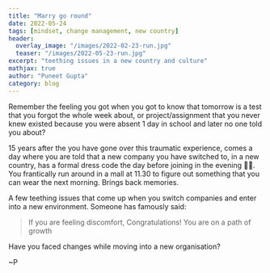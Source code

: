 ```yaml
---
title: "Marry go round"
date: 2022-05-24
tags: [mindset, change management, new country]
header:
  overlay_image: "/images/2022-02-23-run.jpg"
  teaser: "/images/2022-05-23-run.jpg"
excerpt: "teething issues in a new country and culture"
mathjax: true
author: "Puneet Gupta"
category: blog
---
```


Remember the feeling you got when you got to know that tomorrow is a test that you forgot the whole week about, or project/assignment that you never knew existed because you were absent 1 day in school and later no one told you about?

15 years after the you have gone over this traumatic experience, comes a day where you are told that a new company you have switched to, in a new country, has a formal dress code the day before joining in the evening 🤦🏻‍. You frantically run around in a mall at 11.30 to figure out something that you can wear the next morning. Brings back memories.

A few teething issues that come up when you switch companies and enter into a new environment. Someone has famously said:

> If you are feeling discomfort, Congratulations! You are on a path of growth

Have you faced changes while moving into a new organisation?

~P
